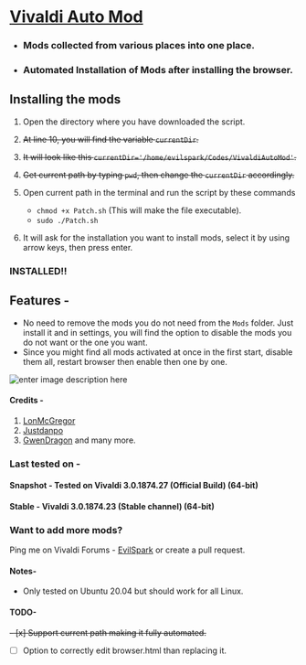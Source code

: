 


# [Vivaldi Auto Mod](https://github.com/EvilSpark/VivaldiAutoMod)

 - ### Mods collected from various places into one place. 
 -  ### Automated Installation of Mods after installing the browser.

## Installing the mods

1. Open the directory where you have downloaded the script.
2. ~~At line 10, you will find the variable `currentDir`.~~
3. ~~It will look like this `currentDir='/home/evilspark/Codes/VivaldiAutoMod'`.~~
4. ~~Get current path by typing `pwd`, then change the `currentDir` accordingly.~~
5. Open current path in the terminal and run the script by these commands
	- `chmod +x Patch.sh` (This will make the file executable).
	 - `sudo ./Patch.sh`

7. It will ask for the installation you want to install mods, select it by using arrow keys, then press enter.

### INSTALLED!!


## Features - 
- No need to remove the mods you do not need from the `Mods` folder. Just install it and in settings, you will find the option to disable the mods you do not want or the one you want.
- Since you might find all mods activated at once in the first start, disable them all, restart browser then enable then one by one.

![enter image description here](https://github.com/EvilSpark/VivaldiAutoMod/blob/master/image.png?raw=true)

#### Credits - 
1. [LonMcGregor](https://github.com/LonMcGregor/VivaldiMods)
2. [Justdanpo](https://github.com/justdanpo/VivaldiHooks)
 3. [GwenDragon](https://forum.vivaldi.net/user/gwen-dragon)
 and many more.
 
 
 ### Last tested on - 
 #### Snapshot -  Tested on Vivaldi	3.0.1874.27 (Official Build) (64-bit)
#### Stable - Vivaldi	3.0.1874.23 (Stable channel) (64-bit)
 
 
 
 
### Want to add more mods?
Ping me on Vivaldi Forums - [EvilSpark](https://forum.vivaldi.net/user/evilspark) or create a pull request.



#### Notes- 
- Only tested on Ubuntu 20.04 but should work for all Linux.
  
#### TODO- 
~~-   [x] Support current path making it fully automated.~~
-   [ ] Option to correctly edit browser.html than replacing it.




